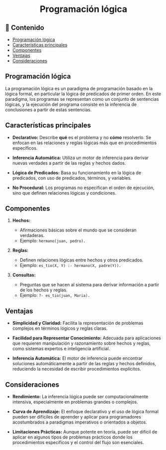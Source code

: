 <h1 align="center">Programación lógica</h1>

<h2>📑 Contenido</h2>

- [Programación lógica](#programación-lógica)
- [Características principales](#características-principales)
- [Componentes](#componentes)
- [Ventajas](#ventajas)
- [Consideraciones](#consideraciones)

## Programación lógica

La programación lógica es un paradigma de programación basado en la lógica formal, en particular la lógica de predicados de primer orden. En este paradigma, los programas se representan como un conjunto de sentencias lógicas, y la ejecución del programa consiste en la inferencia de conclusiones a partir de estas sentencias.

## Características principales

- **Declarativo:** Describe **qué** es el problema y no **cómo** resolverlo. Se enfocan en las relaciones y reglas lógicas más que en procedimientos específicos.

- **Inferencia Automática:** Utiliza un motor de inferencia para derivar nuevas verdades a partir de las reglas y hechos dados.

- **Lógica de Predicados:** Basa su funcionamiento en la lógica de predicados, con uso de predicados, términos, y variables.

- **No Procedural:** Los programas no especifican el orden de ejecución, sino que definen relaciones lógicas y condiciones.

## Componentes

1. **Hechos:**

   - Afirmaciones básicas sobre el mundo que se consideran verdaderas.
   - Ejemplo: `hermano(juan, pedro).`

2. **Reglas:**

   - Definen relaciones lógicas entre hechos y otros predicados.
   - Ejemplo: `es_tio(X, Y) :- hermano(X, padre(Y)).`

3. **Consultas:**
   - Preguntas que se hacen al sistema para derivar información a partir de los hechos y reglas.
   - Ejemplo: `?- es_tio(juan, Maria).`

## Ventajas

- **Simplicidad y Claridad:** Facilita la representación de problemas complejos en términos lógicos y reglas claras.

- **Facilidad para Representar Conocimiento:** Adecuada para aplicaciones que requieren manipulación y razonamiento sobre hechos y reglas, como sistemas expertos e inteligencia artificial.

- **Inferencia Automática:** El motor de inferencia puede encontrar soluciones automáticamente a partir de las reglas y hechos definidos, reduciendo la necesidad de escribir procedimientos explícitos.

## Consideraciones

- **Rendimiento:** La inferencia lógica puede ser computacionalmente intensiva, especialmente en problemas grandes o complejos.

- **Curva de Aprendizaje:** El enfoque declarativo y el uso de lógica formal pueden ser difíciles de aprender y aplicar para programadores acostumbrados a paradigmas imperativos o orientados a objetos.

- **Limitaciones Prácticas:** Aunque potente en teoría, puede ser difícil de aplicar en algunos tipos de problemas prácticos donde los procedimientos específicos y el control del flujo son esenciales.
